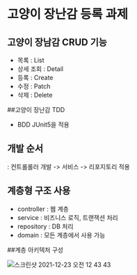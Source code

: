 # 고양이 장난감 등록 과제

## 고양이 장남감 CRUD 기능
  * 목록 : List
  * 상세 조회 : Detail
  * 등록 : Create
  * 수정 : Patch
  * 삭제 : Delete
  
##고양이 장난감 TDD 
  * BDD JUnit5을 적용
    
## 개발 순서  
  : 컨트롤롤러 개발 -> 서비스 -> 리포지토리 적용

## 계층형 구조 사용
* controller : 웹 계층 
* service : 비즈니스 로직, 트랜잭션 처리
* repository : DB 처리
* domain : 모든 계층에서 사용 가능
 
##계층 아키텍처 구성

![스크린샷 2021-12-23 오전 12 43 43](https://user-images.githubusercontent.com/68071599/147118245-a879496d-e642-48fe-a596-cd003cb9f8f2.png)



